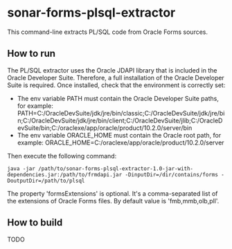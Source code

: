 sonar-forms-plsql-extractor
===========================

This command-line extracts PL/SQL code from Oracle Forms sources.

How to run
----------

The PL/SQL extractor uses the Oracle JDAPI library that is included in the Oracle Developer Suite. Therefore, a full installation of the Oracle Developer Suite is required. Once installed, check that the environment is correctly set:

* The env variable PATH must contain the Oracle Developer Suite paths, for example:
  PATH=C:/OracleDevSuite/jdk/jre/bin/classic;C:/OracleDevSuite/jdk/jre/bin;C:/OracleDevSuite/jdk/jre/bin/client;C:/OracleDevSuite/jlib;C:/OracleDevSuite/bin;C:/oraclexe/app/oracle/product/10.2.0/server/bin
* The env variable ORACLE_HOME must contain the Oracle root path, for example:
  ORACLE_HOME=C:/oraclexe/app/oracle/product/10.2.0/server

Then execute the following command:
```
java -jar /path/to/sonar-forms-plsql-extractor-1.0-jar-with-dependencies.jar:/path/to/frmdapi.jar -DinputDir=/dir/contains/forms -DoutputDir=/path/to/plsql
```

The property 'formsExtensions' is optional. It's a comma-separated list of the extensions of Oracle Forms files. By default value is 'fmb,mmb,olb,pll'.

How to build
------------

TODO
